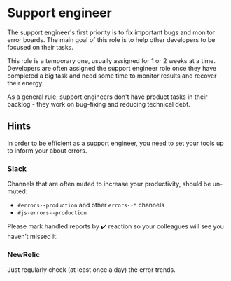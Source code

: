 # Support engineer

The support engineer's first priority is to fix important bugs and monitor error boards. The main goal of this role is to help other developers to be focused on their tasks.

This role is a temporary one, usually assigned for 1 or 2 weeks at a time. Developers are often assigned the support engineer role once they have completed a big task and need some
time to monitor results and recover their energy.

As a general rule, support engineers don't have product tasks in their backlog - they work on bug-fixing and reducing technical debt.

## Hints

In order to be efficient as a support engineer, you need to set your tools up to inform your about errors.

### Slack

Channels that are often muted to increase your productivity, should be un-muted:

-   `#errors--production` and other `errors--*` channels
-   `#js-errors--production`

Please mark handled reports by ✔️ reaction so your colleagues will see you haven’t missed it.

### NewRelic

Just regularly check (at least once a day) the error trends.
